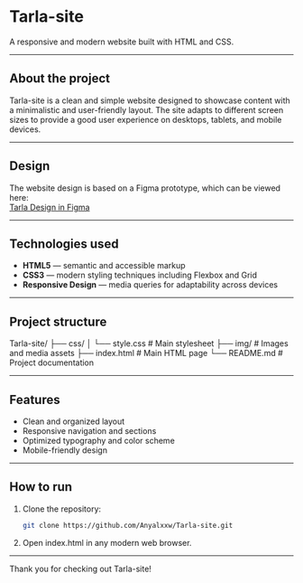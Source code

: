 # Tarla-site

A responsive and modern website built with HTML and CSS.

---

## About the project

Tarla-site is a clean and simple website designed to showcase content with a minimalistic and user-friendly layout. The site adapts to different screen sizes to provide a good user experience on desktops, tablets, and mobile devices.

---

## Design

The website design is based on a Figma prototype, which can be viewed here:  
[Tarla Design in Figma](https://www.figma.com/design/a0kYqZ9qw2gAj9L328HICg/TARLA?node-id=0-1&p=f&t=9Hf91FwaYG9Cwul0-0)

---

## Technologies used

- **HTML5** — semantic and accessible markup  
- **CSS3** — modern styling techniques including Flexbox and Grid  
- **Responsive Design** — media queries for adaptability across devices

---

## Project structure

Tarla-site/
├── css/
│ └── style.css # Main stylesheet
├── img/ # Images and media assets
├── index.html # Main HTML page
└── README.md # Project documentation


---

## Features

- Clean and organized layout  
- Responsive navigation and sections  
- Optimized typography and color scheme  
- Mobile-friendly design

---

## How to run

1. Clone the repository:  
   ```bash
   git clone https://github.com/Anyalxxw/Tarla-site.git
2. Open index.html in any modern web browser.

---

Thank you for checking out Tarla-site!
